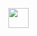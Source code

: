  <img src="https://cdn.jsdelivr.net/gh/devicons/devicon@latest/icons/python/python-original.svg" 
 width="40" height="40"/>  

